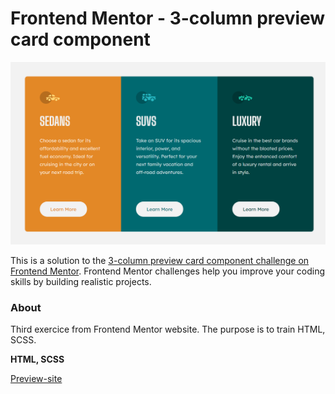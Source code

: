 # Frontend Mentor - 3-column preview card component

![Design preview for the 3-column preview card component coding challenge](./design/render.png)

This is a solution to the [3-column preview card component challenge on Frontend Mentor](https://www.frontendmentor.io/challenges/3column-preview-card-component-pH92eAR2-). Frontend Mentor challenges help you improve your coding skills by building realistic projects. 

### About

Third exercice from Frontend Mentor website. The purpose is to train HTML, SCSS.

**HTML, SCSS**

[Preview-site](https://florianjourde.github.io/Frontend-Mentor-3-3-column-preview-card-component-main)